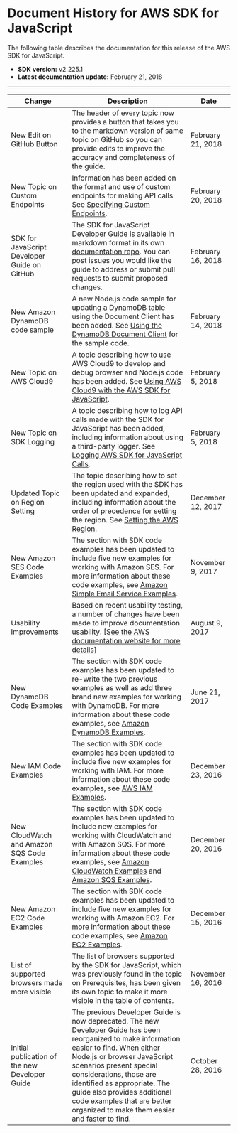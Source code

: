 # Document History for AWS SDK for JavaScript<a name="doc-history"></a>

The following table describes the documentation for this release of the AWS SDK for JavaScript\.
+ **SDK version:** v2\.225\.1
+ **Latest documentation update:** February 21, 2018


****  

| Change | Description | Date | 
| --- | --- | --- | 
| New Edit on GitHub Button | The header of every topic now provides a button that takes you to the markdown version of same topic on GitHub so you can provide edits to improve the accuracy and completeness of the guide\. | February 21, 2018 | 
| New Topic on Custom Endpoints | Information has been added on the format and use of custom endpoints for making API calls\. See [Specifying Custom Endpoints](specifying-endpoints.md)\.  | February 20, 2018 | 
| SDK for JavaScript Developer Guide on GitHub | The SDK for JavaScript Developer Guide is available in markdown format in its own [documentation repo](https://github.com/awsdocs/aws-javascript-developer-guide-v2/blob/master/index.md)\. You can post issues you would like the guide to address or submit pull requests to submit proposed changes\. | February 16, 2018 | 
| New Amazon DynamoDB code sample | A new Node\.js code sample for updating a DynamoDB table using the Document Client has been added\. See [Using the DynamoDB Document Client](dynamodb-example-document-client.md) for the sample code\. | February 14, 2018 | 
| New Topic on AWS Cloud9 | A topic describing how to use AWS Cloud9 to develop and debug browser and Node\.js code has been added\. See [Using AWS Cloud9 with the AWS SDK for JavaScript](cloud9-javascript.md)\. | February 5, 2018 | 
| New Topic on SDK Logging | A topic describing how to log API calls made with the SDK for JavaScript has been added, including information about using a third\-party logger\. See [Logging AWS SDK for JavaScript Calls](logging-sdk-calls.md)\. | February 5, 2018 | 
| Updated Topic on Region Setting | The topic describing how to set the region used with the SDK has been updated and expanded, including information about the order of precedence for setting the region\. See [Setting the AWS Region](setting-region.md)\. | December 12, 2017 | 
| New Amazon SES Code Examples | The section with SDK code examples has been updated to include five new examples for working with Amazon SES\. For more information about these code examples, see [Amazon Simple Email Service Examples](ses-examples.md)\. | November 9, 2017 | 
| Usability Improvements | Based on recent usability testing, a number of changes have been made to improve documentation usability\. [\[See the AWS documentation website for more details\]](http://docs.aws.amazon.com/sdk-for-javascript/v2/developer-guide/doc-history.html)  | August 9, 2017 | 
| New DynamoDB Code Examples | The section with SDK code examples has been updated to re\-write the two previous examples as well as add three brand new examples for working with DynamoDB\. For more information about these code examples, see [Amazon DynamoDB Examples](dynamodb-examples.md)\. | June 21, 2017 | 
| New IAM Code Examples | The section with SDK code examples has been updated to include five new examples for working with IAM\. For more information about these code examples, see [AWS IAM Examples](iam-examples.md)\. | December 23, 2016 | 
| New CloudWatch and Amazon SQS Code Examples | The section with SDK code examples has been updated to include new examples for working with CloudWatch and with Amazon SQS\. For more information about these code examples, see [Amazon CloudWatch Examples](cloudwatch-examples.md) and [Amazon SQS Examples](sqs-examples.md)\. | December 20, 2016 | 
| New Amazon EC2 Code Examples | The section with SDK code examples has been updated to include five new examples for working with Amazon EC2\. For more information about these code examples, see [Amazon EC2 Examples](ec2-examples.md)\. | December 15, 2016 | 
| List of supported browsers made more visible | The list of browsers supported by the SDK for JavaScript, which was previously found in the topic on Prerequisites, has been given its own topic to make it more visible in the table of contents\. | November 16, 2016 | 
| Initial publication of the new Developer Guide | The previous Developer Guide is now deprecated\. The new Developer Guide has been reorganized to make information easier to find\. When either Node\.js or browser JavaScript scenarios present special considerations, those are identified as appropriate\. The guide also provides additional code examples that are better organized to make them easier and faster to find\. | October 28, 2016 | 